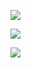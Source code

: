 ![](http://merisen.online/wp-content/uploads/2021/09/Screen-Shot-2021-09-27-at-19.57.25.png)

![](http://merisen.online/wp-content/uploads/2021/09/Screen-Shot-2021-09-27-at-19.57.40.png)

![](http://merisen.online/wp-content/uploads/2021/09/Screen-Shot-2021-09-27-at-19.57.56.png)
